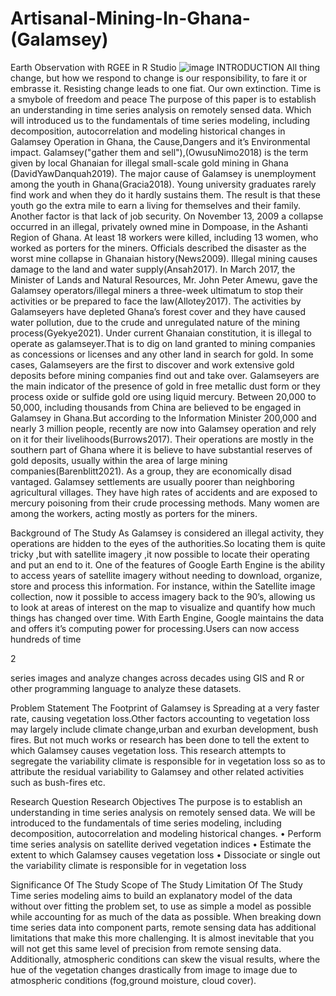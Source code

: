 # Artisanal-Mining-In-Ghana-(Galamsey)
Earth Observation with RGEE in R Studio
![image](https://github.com/Kalong-Code/Artisanal-Mining-In-Ghana-Galamsey/blob/main/Plots/classification.png)
INTRODUCTION
All thing change, but how we respond to change is our responsibility, to fare it or embrasse it. Resisting
change leads to one fiat. Our own extinction. Time is a smybole of freedom and peace
The purpose of this paper is to establish an understanding in time series analysis on remotely sensed data.
Which will introduced us to the fundamentals of time series modeling, including decomposition,
autocorrelation and modeling historical changes in Galamsey Operation in Ghana, the Cause,Dangers and
it’s Environmental impact. Galamsey("gather them and sell"),(OwusuNimo2018) is the term given by local
Ghanaian for illegal small-scale gold mining in Ghana (DavidYawDanquah2019). The major cause of
Galamsey is unemployment among the youth in Ghana(Gracia2018). Young university graduates rarely find
work and when they do it hardly sustains them. The result is that these youth go the extra mile to earn a
living for themselves and their family. Another factor is that lack of job security.
On November 13, 2009 a collapse occurred in an illegal, privately owned mine in Dompoase, in the Ashanti
Region of Ghana. At least 18 workers were killed, including 13 women, who worked as porters for the miners.
Officials described the disaster as the worst mine collapse in Ghanaian history(News2009).
Illegal mining causes damage to the land and water supply(Ansah2017). In March 2017, the Minister of
Lands and Natural Resources, Mr. John Peter Amewu, gave the Galamsey operators/illegal miners a
three-week ultimatum to stop their activities or be prepared to face the law(Allotey2017). The activities by
Galamseyers have depleted Ghana’s forest cover and they have caused water pollution, due to the crude and
unregulated nature of the mining process(Gyekye2021).
Under current Ghanaian constitution, it is illegal to operate as galamseyer.That is to dig on land granted to
mining companies as concessions or licenses and any other land in search for gold. In some cases,
Galamseyers are the first to discover and work extensive gold deposits before mining companies find out and
take over. Galamseyers are the main indicator of the presence of gold in free metallic dust form or they
process oxide or sulfide gold ore using liquid mercury. Between 20,000 to 50,000, including thousands from
China are believed to be engaged in Galamsey in Ghana.But according to the Information Minister 200,000
and nearly 3 million people, recently are now into Galamsey operation and rely on it for their
livelihoods(Burrows2017). Their operations are mostly in the southern part of Ghana where it is believe to
have substantial reserves of gold deposits, usually within the area of large mining companies(Barenblitt2021).
As a group, they are economically disad vantaged. Galamsey settlements are usually poorer than neighboring
agricultural villages. They have high rates of accidents and are exposed to mercury poisoning from their
crude processing methods. Many women are among the workers, acting mostly as porters for the miners.

Background of The Study
As Galamsey is considered an illegal activity, they operations are hidden to the eyes of the authorities.So
locating them is quite tricky ,but with satellite imagery ,it now possible to locate their operating and put an
end to it. One of the features of Google Earth Engine is the ability to access years of satellite imagery without
needing to download, organize, store and process this information. For instance, within the Satellite image
collection, now it possible to access imagery back to the 90’s, allowing us to look at areas of interest on the
map to visualize and quantify how much things has changed over time. With Earth Engine, Google
maintains the data and offers it’s computing power for processing.Users can now access hundreds of time

2


series images and analyze changes across decades using GIS and R or other programming language to
analyze these datasets.

Problem Statement
The Footprint of Galamsey is Spreading at a very faster rate, causing vegetation loss.Other factors
accounting to vegetation loss may largely include climate change,urban and exurban development, bush fires.
But not much works or research has been done to tell the extent to which Galamsey causes vegetation loss.
This research attempts to segregate the variability climate is responsible for in vegetation loss so as to
attribute the residual variability to Galamsey and other related activities such as bush-fires etc.

Research Question
Research Objectives
The purpose is to establish an understanding in time series analysis on remotely sensed data. We will be
introduced to the fundamentals of time series modeling, including decomposition, autocorrelation and
modeling historical changes.
• Perform time series analysis on satellite derived vegetation indices
• Estimate the extent to which Galamsey causes vegetation loss
• Dissociate or single out the variability climate is responsible for in vegetation loss

Significance Of The Study
Scope of The Study
Limitation Of The Study
Time series modeling aims to build an explanatory model of the data without over fitting the problem set, to
use as simple a model as possible while accounting for as much of the data as possible. When breaking down
time series data into component parts, remote sensing data has additional limitations that make this more
challenging. It is almost inevitable that you will not get this same level of precision from remote sensing data.
Additionally, atmospheric conditions can skew the visual results, where the hue of the vegetation changes
drastically from image to image due to atmospheric conditions (fog,ground moisture, cloud cover).
